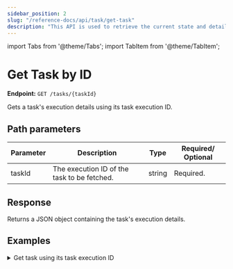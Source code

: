 ```yaml
---
sidebar_position: 2
slug: "/reference-docs/api/task/get-task"
description: "This API is used to retrieve the current state and details of a specific task."
---
```


import Tabs from '@theme/Tabs';
import TabItem from '@theme/TabItem';

# Get Task by ID

**Endpoint:** `GET /tasks/{taskId}`

Gets a task's execution details using its task execution ID.

## Path parameters

| Parameter  | Description | Type | Required/ Optional |
| ---------- | ----------- | ---- | ----------------- |
| taskId | The execution ID of the task to be fetched. | string | Required. | 

## Response

Returns a JSON object containing the task's execution details.

## Examples

<details><summary>Get task using its task execution ID</summary>

**Request**

```bash
curl -X 'GET' \
  'https://<YOUR_CLUSTER>/api/tasks/6f207c78-bdf2-11ef-88e4-ce0afa758ea1' \
  -H 'accept: */*' \
  -H 'X-Authorization: <TOKEN>'
```
**Response**

```json
{
  "taskType": "WAIT",
  "status": "IN_PROGRESS",
  "inputData": {
    "_createdBy": "john.doe@acme.com"
  },
  "referenceTaskName": "wait_ref",
  "retryCount": 0,
  "seq": 1,
  "pollCount": 1,
  "taskDefName": "wait",
  "scheduledTime": 1734697335733,
  "startTime": 1734697335733,
  "endTime": 0,
  "updateTime": 0,
  "startDelayInSeconds": 0,
  "retried": false,
  "executed": false,
  "callbackFromWorker": true,
  "responseTimeoutSeconds": 0,
  "workflowInstanceId": "0c645656-becd-11ef-a89d-86a819bd92bf",
  "workflowType": "test-workflow",
  "taskId": "0c658ed7-becd-11ef-a89d-86a819bd92bf",
  "callbackAfterSeconds": 2147483647,
  "outputData": {},
  "workflowTask": {
    "inputParameters": {},
    "type": "SIMPLE",
    "decisionCases": {},
    "defaultCase": [],
    "forkTasks": [],
    "startDelay": 0,
    "joinOn": [],
    "optional": false,
    "rateLimited": false,
    "defaultExclusiveJoinTask": [],
    "asyncComplete": false,
    "loopOver": [],
    "onStateChange": {},
    "permissive": false
  },
  "rateLimitPerFrequency": 0,
  "rateLimitFrequencyInSeconds": 0,
  "workflowPriority": 0,
  "iteration": 0,
  "subworkflowChanged": false,
  "firstStartTime": 0,
  "queueWaitTime": 0,
  "loopOverTask": false,
  "taskDefinition": null
}
```
</details>
